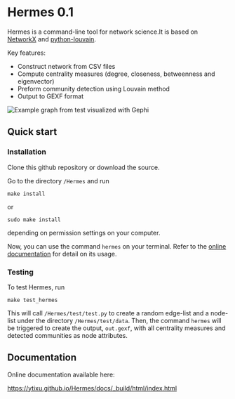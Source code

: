 # Hermes 0.1

Hermes is a command-line tool for network science.It is based on [NetworkX](https://networkx.github.io/) and [python-louvain](http://perso.crans.org/aynaud/communities/).

Key features:
* Construct network from CSV files
* Compute centrality measures (degree, closeness, betweenness and eigenvector)
* Preform community detection using Louvain method
* Output to GEXF format

![Example graph from test visualized with Gephi](https://ytixu.github.io/Hermes/docs/graph-example.png)

## Quick start

### Installation

Clone this github repository or download the source.

Go to the directory ``/Hermes`` and run

	make install

or

	sudo make install

depending on permission settings on your computer.

Now, you can use the command ``hermes`` on your terminal. Refer to the [online documentation](https://ytixu.github.io/Hermes/docs/_build/html/command_line_interface.html) for detail on its usage.

### Testing

To test Hermes, run

	make test_hermes

This will call ``/Hermes/test/test.py`` to create a random edge-list and a node-list under the directory ``/Hermes/test/data``. Then, the command ``hermes`` will be triggered to create the output, ``out.gexf``, with all centrality measures and detected communities as node attributes.

## Documentation

Online documentation available here:

https://ytixu.github.io/Hermes/docs/_build/html/index.html
